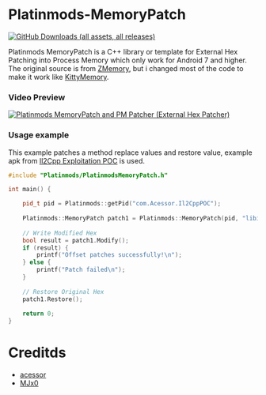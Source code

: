 # Platinmods-MemoryPatch
[![GitHub Downloads (all assets, all releases)](https://img.shields.io/github/downloads/MikaCybertron/Platinmods-MemoryPatch/total?style=for-the-badge&logo=windows10&link=https%3A%2F%2Fgithub.com%2FMikaCybertron%2FPlatinmods-MemoryPatch%2Freleases)](https://github.com/MikaCybertron/Platinmods-MemoryPatch/releases)

Platinmods MemoryPatch is a C++ library or template for External Hex Patching into Process Memory which only work for Android 7 and higher. The original source is from <a href="https://github.com/ac3ss0r/ZMemory">ZMemory</a>, but i changed most of the code to make it work like <a href="https://github.com/MJx0/KittyMemory">KittyMemory</a>.

### Video Preview
[![Platinmods MemoryPatch and PM Patcher (External Hex Patcher)](https://i.imgur.com/8sKe7dG.png)](https://youtu.be/sZFxejiARiU)

### Usage example
This example patches a method replace values and restore value, example apk from <a href="https://github.com/acessors/Il2Cpp-Exploitation-POC">Il2Cpp Exploitation POC</a> is used.
```c++
#include "Platinmods/PlatinmodsMemoryPatch.h"

int main() {

    pid_t pid = Platinmods::getPid("com.Acessor.Il2CppPOC");
    
    Platinmods::MemoryPatch patch1 = Platinmods::MemoryPatch(pid, "libil2cpp.so", "0x524E24", "7F 08 A0 E3 1E FF 2F E1");
    
    // Write Modified Hex
    bool result = patch1.Modify();
    if (result) {
        printf("Offset patches successfully!\n");
    } else {
        printf("Patch failed\n");
    }
    
    // Restore Original Hex
    patch1.Restore();
    
    return 0;
}
```

# Creditds
- <a href="https://github.com/ac3ss0r">acessor</a>
- <a href="https://github.com/MJx0">MJx0</a>
